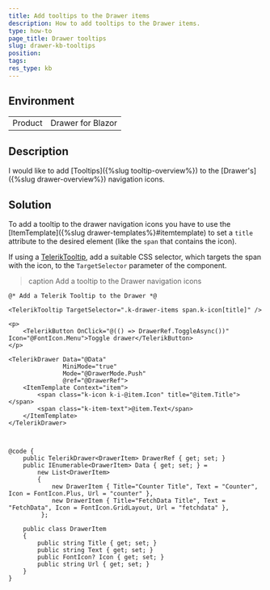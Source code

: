 ```yaml
---
title: Add tooltips to the Drawer items
description: How to add tooltips to the Drawer items.
type: how-to
page_title: Drawer tooltips
slug: drawer-kb-tooltips
position:
tags:
res_type: kb
---
```


## Environment
<table>
	<tbody>
		<tr>
			<td>Product</td>
			<td>Drawer for Blazor</td>
		</tr>
	</tbody>
</table>


## Description

I would like to add [Tooltips]({%slug tooltip-overview%}) to the [Drawer's]({%slug drawer-overview%}) navigation icons.


## Solution

To add a tooltip to the drawer navigation icons you have to use the [ItemTemplate]({%slug drawer-templates%}#itemtemplate) to set a `title` attribute to the desired element (like the `span` that contains the icon).

If using a [TelerikTooltip](https://demos.telerik.com/blazor-ui/tooltip/overview), add a suitable CSS selector, which targets the span with the icon, to the `TargetSelector` parameter of the component.

>caption Add a tooltip to the Drawer navigation icons

````CSHTML
@* Add a Telerik Tooltip to the Drawer *@

<TelerikTooltip TargetSelector=".k-drawer-items span.k-icon[title]" />

<p>
    <TelerikButton OnClick="@(() => DrawerRef.ToggleAsync())" Icon="@FontIcon.Menu">Toggle drawer</TelerikButton>
</p>

<TelerikDrawer Data="@Data"
               MiniMode="true"
               Mode="@DrawerMode.Push"
               @ref="@DrawerRef">
    <ItemTemplate Context="item">
        <span class="k-icon k-i-@item.Icon" title="@item.Title"></span>
        <span class="k-item-text">@item.Text</span>
    </ItemTemplate>
</TelerikDrawer>



@code {
    public TelerikDrawer<DrawerItem> DrawerRef { get; set; }
    public IEnumerable<DrawerItem> Data { get; set; } =
        new List<DrawerItem>
        {
            new DrawerItem { Title="Counter Title", Text = "Counter", Icon = FontIcon.Plus, Url = "counter" },
            new DrawerItem { Title="FetchData Title", Text = "FetchData", Icon = FontIcon.GridLayout, Url = "fetchdata" },
         };

    public class DrawerItem
    {
        public string Title { get; set; }
        public string Text { get; set; }
        public FontIcon? Icon { get; set; }
        public string Url { get; set; }
    }
}
````

